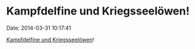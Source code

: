 Kampfdelfine und Kriegsseelöwen!
================================

Date: 2014-03-31 10:17:41

[Kampfdelfine und
Kriegsseelöwen](http://www.tagesspiegel.de/9679500.html)!
